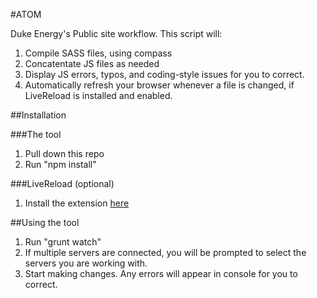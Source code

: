 #ATOM

Duke Energy's Public site workflow. This script will:
1. Compile SASS files, using compass
2. Concatentate JS files as needed
3. Display JS errors, typos, and coding-style issues for you to correct.
4. Automatically refresh your browser whenever a file is changed, if LiveReload is installed and enabled.


##Installation

###The tool
1. Pull down this repo
2. Run "npm install"

###LiveReload (optional)
1. Install the extension [here](https://chrome.google.com/webstore/detail/livereload/jnihajbhpnppcggbcgedagnkighmdlei?hl=en)

##Using the tool
1. Run "grunt watch"
2. If multiple servers are connected, you will be prompted to select the servers you are working with.
3. Start making changes. Any errors will appear in console for you to correct.